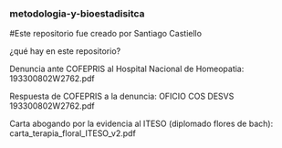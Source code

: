 ### metodologia-y-bioestadisitca ###

#Este repositorio fue creado por Santiago Castiello

¿qué hay en este repositorio?

Denuncia ante COFEPRIS al Hospital Nacional de Homeopatia: 193300802W2762.pdf

Respuesta de COFEPRIS a la denuncia: OFICIO COS DESVS 193300802W2762.pdf

Carta abogando por la evidencia al ITESO (diplomado flores de bach): carta_terapia_floral_ITESO_v2.pdf


